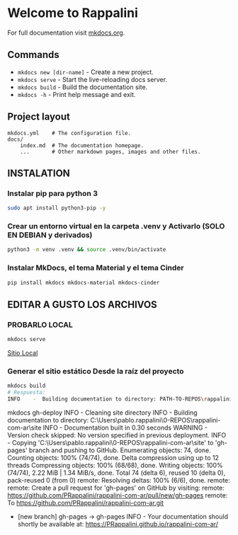 # Welcome to Rappalini

For full documentation visit [mkdocs.org](https://www.mkdocs.org).

## Commands

* `mkdocs new [dir-name]` - Create a new project.
* `mkdocs serve` - Start the live-reloading docs server.
* `mkdocs build` - Build the documentation site.
* `mkdocs -h` - Print help message and exit.

## Project layout

    mkdocs.yml    # The configuration file.
    docs/
        index.md  # The documentation homepage.
        ...       # Other markdown pages, images and other files.

## INSTALATION

### Instalar pip para python 3

```bash
sudo apt install python3-pip -y 
```

### Crear un entorno virtual en la carpeta .venv y Activarlo (SOLO EN DEBIAN y derivados)

```bash
python3 -m venv .venv && source .venv/bin/activate
```

### Instalar MkDocs, el tema Material y el tema Cinder

```bash
pip install mkdocs mkdocs-material mkdocs-cinder
```

## EDITAR A GUSTO LOS ARCHIVOS

### PROBARLO LOCAL

```bash
mkdocs serve
```

[Sitio Local](localhost:8000)

### Generar el sitio estático Desde la raíz del proyecto

```bash
mkdocs build
# Respuesta:
INFO    -  Building documentation to directory: PATH-TO-REPOS\rappalini-com-ar\site
```







mkdocs gh-deploy
INFO    -  Cleaning site directory
INFO    -  Building documentation to directory: C:\Users\pablo.rappalini\0-REPOS\rappalini-com-ar\site
INFO    -  Documentation built in 0.30 seconds
WARNING -  Version check skipped: No version specified in previous deployment.
INFO    -  Copying 'C:\Users\pablo.rappalini\0-REPOS\rappalini-com-ar\site' to 'gh-pages' branch and pushing to GitHub.
Enumerating objects: 74, done.
Counting objects: 100% (74/74), done.
Delta compression using up to 12 threads
Compressing objects: 100% (68/68), done.
Writing objects: 100% (74/74), 2.22 MiB | 1.34 MiB/s, done.
Total 74 (delta 6), reused 10 (delta 0), pack-reused 0 (from 0)
remote: Resolving deltas: 100% (6/6), done.
remote: 
remote: Create a pull request for 'gh-pages' on GitHub by visiting:
remote:      https://github.com/PRappalini/rappalini-com-ar/pull/new/gh-pages
remote: 
To https://github.com/PRappalini/rappalini-com-ar.git
 * [new branch]      gh-pages -> gh-pages
INFO    -  Your documentation should shortly be available at: https://PRappalini.github.io/rappalini-com-ar/


